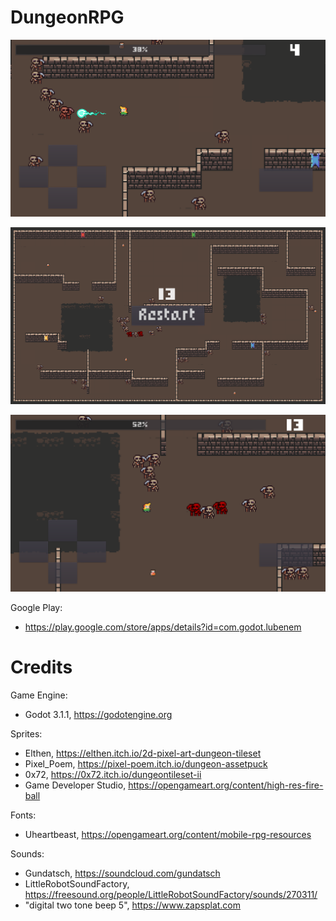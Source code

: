 # DungeonRPG

 ![](assets/screens/Screenshot1.png)
 
 ![](assets/screens/Screenshot2.png)
 
 ![](assets/screens/Screenshot3.png)
 
Google Play:
 - https://play.google.com/store/apps/details?id=com.godot.lubenem
 
 # Credits
 
Game Engine: 
 - Godot 3.1.1, https://godotengine.org
 
Sprites:
 - Elthen, https://elthen.itch.io/2d-pixel-art-dungeon-tileset
 - Pixel_Poem, https://pixel-poem.itch.io/dungeon-assetpuck
 - 0x72, https://0x72.itch.io/dungeontileset-ii
 - Game Developer Studio, https://opengameart.org/content/high-res-fire-ball
 
Fonts:
 - Uheartbeast, https://opengameart.org/content/mobile-rpg-resources
 
Sounds:
 - Gundatsch, https://soundcloud.com/gundatsch
 - LittleRobotSoundFactory, https://freesound.org/people/LittleRobotSoundFactory/sounds/270311/
 - "digital two tone beep 5", https://www.zapsplat.com
